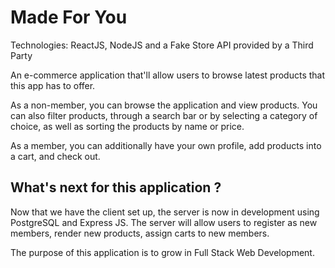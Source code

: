# Made For You

Technologies: ReactJS, NodeJS and a Fake Store API provided by a Third Party

An e-commerce application that'll allow users to browse latest products that this app has to offer.

As a non-member, you can browse the application and view products. You can also filter products, through a search bar or by selecting a category of choice, as well as sorting the products by name or price.

As a member, you can additionally have your own profile, add products into a cart, and check out.

## What's next for this application ?

Now that we have the client set up, the server is now in development using PostgreSQL and Express JS. The server will allow users to register as new members, render new products, assign carts to new members.

The purpose of this application is to grow in Full Stack Web Development.
